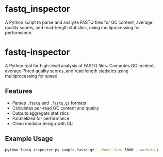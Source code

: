 # fastq_inspector
A Python script to parse and analyze FASTQ files for GC content, average quality scores, and read-length statistics, using multiprocessing for performance. 
# fastq-inspector

A Python tool for high-level analysis of FASTQ files. Computes GC content, average Phred quality scores, and read length statistics using multiprocessing for speed.

## Features

- Parses `.fastq` and `.fastq.gz` formats
- Calculates per-read GC content and quality
- Outputs aggregate statistics
- Parallelized for performance
- Clean modular design with CLI

## Example Usage

```bash
python fastq_inspector.py sample.fastq.gz --chunk-size 5000 --workers 8
